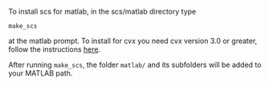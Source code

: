 To install scs for matlab, in the scs/matlab directory type

    make_scs

at the matlab prompt. To install for cvx you need cvx version 3.0 or greater, follow the instructions [here](https://kul-forbes.github.io/scs/page_installation.html).

After running `make_scs`, the folder `matlab/` and its subfolders will be added to your MATLAB path.
